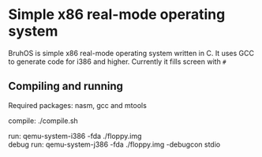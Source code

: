 # Simple x86 real-mode operating system 

BruhOS is simple x86 real-mode operating system written in C. It uses GCC to generate code for i386 and higher. Currently it fills screen with `#`

## Compiling and running
Required packages: nasm, gcc and mtools

compile: ./compile.sh

run: qemu-system-i386 -fda ./floppy.img<br>
debug run: qemu-system-j386 -fda ./floppy.img -debugcon stdio

